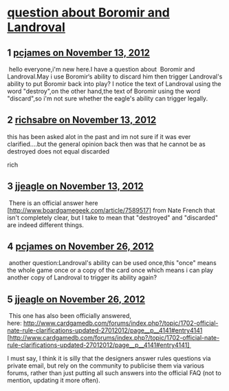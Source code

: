 # [question about Boromir and Landroval](https://community.fantasyflightgames.com/topic/74196-question-about-boromir-and-landroval/)

## 1 [pcjames on November 13, 2012](https://community.fantasyflightgames.com/topic/74196-question-about-boromir-and-landroval/?do=findComment&comment=722469)

 hello everyone,i'm new here.I have a question about  Boromir and Landroval.May i use Boromir‘s ability to discard him then trigger Landroval's ability to put Boromir back into play? I notice the text of Landroval using the word "destroy",on the other hand,the text of Boromir using the word "discard",so i'm not sure whether the eagle's ability can trigger legally.         

## 2 [richsabre on November 13, 2012](https://community.fantasyflightgames.com/topic/74196-question-about-boromir-and-landroval/?do=findComment&comment=722555)

this has been asked alot in the past and im not sure if it was ever clarified….but the general opinion back then was that he cannot be as destroyed does not equal discarded

rich

## 3 [jjeagle on November 13, 2012](https://community.fantasyflightgames.com/topic/74196-question-about-boromir-and-landroval/?do=findComment&comment=722570)

 There is an official answer here [http://www.boardgamegeek.com/article/7589517] from Nate French that isn't completely clear, but I take to mean that "destroyed" and "discarded" are indeed different things.

## 4 [pcjames on November 26, 2012](https://community.fantasyflightgames.com/topic/74196-question-about-boromir-and-landroval/?do=findComment&comment=727877)

 another question:Landroval's ability can be used once,this "once" means the whole game once or a copy of the card once which means i can play another copy of Landroval to trigger its ability again?

## 5 [jjeagle on November 26, 2012](https://community.fantasyflightgames.com/topic/74196-question-about-boromir-and-landroval/?do=findComment&comment=727880)

 This one has also been officially answered, here: http://www.cardgamedb.com/forums/index.php?/topic/1702-official-nate-rule-clarifications-updated-27012012/page__p__4141#entry4141 [http://www.cardgamedb.com/forums/index.php?/topic/1702-official-nate-rule-clarifications-updated-27012012/page__p__4141#entry4141] 

I must say, I think it is silly that the designers answer rules questions via private email, but rely on the community to publicise them via various forums, rather than just putting all such answers into the official FAQ (not to mention, updating it more often).

 

 

 

 

 

